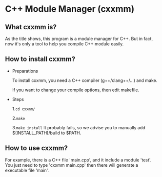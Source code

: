 # C++ Module Manager (cxxmm)

## What cxxmm is?
As the title shows, this program is a module manager for C++. But in fact, now it's only a tool to help you compile C++ module easily.

## How to install cxxmm?
- Preparations

  To install cxxmm, you need a C++ compiler (g++/clang++/...) and make.

  If you want to change your compile options, then edit makefile.

- Steps

  1.```cd cxxmm/```

  2.```make```

  3.```make install```
It probably fails, so we advise you to manually add $(INSTALL_PATH)/build to $PATH.

## How to use cxxmm?
For example, there is a C++ file 'main.cpp', and it include a module 'test'. You just need to type 'cxxmm main.cpp' then there will generate a executable file 'main'.
